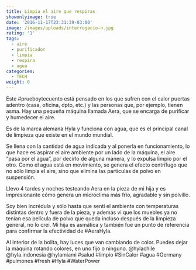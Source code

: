 ```yaml
---
title: Limpia el aire que respiras
showonlyimage: true
date: '2016-11-17T23:31:39-03:00'
image: /images/uploads/interrogacio-n.jpg
rating: '1'
tags:
  - aire
  - purificador
  - limpia
  - respira
  - agua
categories:
  - TECH
weight: 0
---
```

Este #prueboytecuento está pensado en los que sufren con el calor puertas adentro (casa, oficina, dpto, etc.) y las personas que, por ejemplo, tienen asma. Hay una pequeña máquina llamada Aera, que se encarga de purificar y humedecer el aire. 

Es de la marca alemana Hyla y funciona con agua, que es el principal canal de limpieza que existe en el mundo mundial. 

Se llena con la cantidad de agua indicada y al ponerla en funcionamiento, lo que hace es aspirar el aire ambiente por un lado de la máquina, el aire “pasa por el agua”, por decirlo de alguna manera, y lo expulsa limpio por el otro. Como el agua está en movimiento, se genera el efecto centrífugo que no sólo limpia el aire, sino que elimina las partículas de polvo en suspensión.



Llevo 4 tardes y noches testeando Aera en la pieza de mi hija y es impresionante cómo genera un microclima más frío, agradable y sin polvillo.



Soy bien incrédula y sólo hasta que sentí el ambiente con temperaturas distintas dentro y fuera de la pieza, y además vi que los muebles ya no tenían esa película de polvo que queda incluso después de la limpieza general, no lo creí. Mi hija es asmática y también fue un punto de referencia para confirmar la efectividad de #AeraHyla.



Al interior de la bolita, hay luces que van cambiando de color. Puedes dejar la máquina rotando colores, en uno fijo o ninguno. @hylachile @hyla.indonesia @hylamiami #salud #limpio #SinCalor #agua #Germany #pulmones #fresh #Hyla #WaterPower
